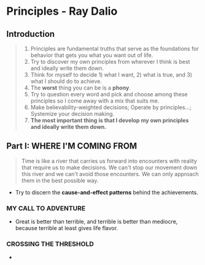 # Principles - Ray Dalio

## Introduction
> 1. Principles are fundamental truths that serve as the foundations for behavior that gets you what you want out of life. 
> 2. Try to discover my own principles from wherever I think is best and ideally write them down. 
> 3. Think for myself to decide 1) what I want, 2) what is true, and 3) what I should do to achieve. 
> 4. The **worst** thing you can be is a **phony**.
> 5. Try to question every word and pick and choose among these principles so I come away with a mix that suits me. 
> 6. Make believability-weighted decisions; Operate by principles...; Systemize your decision making.
> 7. **The most important thing is that I develop my own principles and ideally write them down.**

## Part I: WHERE I'M COMING FROM
> Time is like a river that carries us forward into encounters with reality that require us to make decisions. We can't stop our movement down this river and we can't avoid those encounters. We can only approach them in the best possible way. 

- Try to discern the **cause-and-effect patterns** behind the achievements.

### MY CALL TO ADVENTURE
- Great is better than terrible, and terrible is better than mediocre, because terrible at least gives life flavor.

### CROSSING THE THRESHOLD
- 